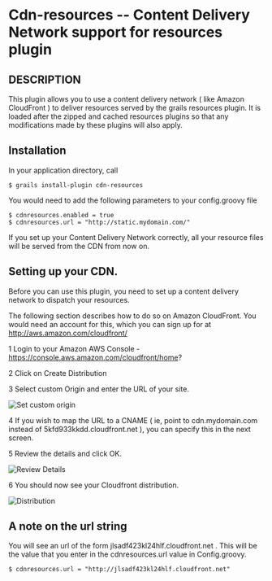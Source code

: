 Cdn-resources -- Content Delivery Network support for resources plugin
======================================================================

## DESCRIPTION

This plugin allows you to use a content delivery network ( like Amazon CloudFront ) to deliver resources served by the grails resources plugin. It is loaded after the zipped and cached resources plugins so that any modifications made by these plugins will also apply.

## Installation

In your application directory, call

	$ grails install-plugin cdn-resources
	
You would need to add the following parameters to your config.groovy file

	$ cdnresources.enabled = true
	$ cdnresources.url = "http://static.mydomain.com/"
	
If you set up your Content Delivery Network correctly, all your resource files will be served from the CDN from now on. 
	
## Setting up your CDN.

Before you can use this plugin, you need to set up a content delivery network to dispatch your resources. 

The following section describes how to do so on Amazon CloudFront. You would need an account for this, which you can sign up for at http://aws.amazon.com/cloudfront/

1 Login to your Amazon AWS Console - https://console.aws.amazon.com/cloudfront/home?

2 Click on Create Distribution

3 Select custom Origin and enter the URL of your site. 

![Set custom origin](https://github.com/tomaslin/grails-cdn-resources/raw/master/docs/origin.png "specifying an origin")

4 If you wish to map the URL to a CNAME ( ie, point to cdn.mydomain.com instead of 5kfd933kkdd.cloudfront.net ), you can specify this in the next screen.

5 Review the details and click OK.

![Review Details](https://github.com/tomaslin/grails-cdn-resources/raw/master/docs/details.png "Review Details")

6 You should now see your Cloudfront distribution. 

![Distribution](https://github.com/tomaslin/grails-cdn-resources/raw/master/docs/dist.png "Distribution details")

## A note on the url string

You will see an url of the form jlsadf423kl24hlf.cloudfront.net . This will be the value that you enter in the cdnresources.url value in Config.groovy.

	$ cdnresources.url = "http://jlsadf423kl24hlf.cloudfront.net"





